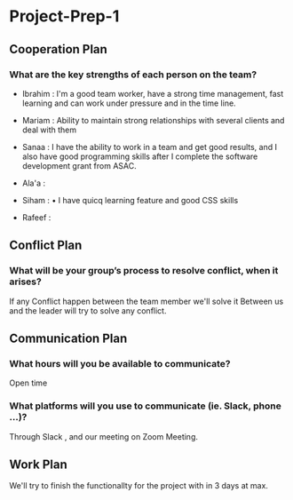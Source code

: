 # Project-Prep-1

## Cooperation Plan

### What are the key strengths of each person on the team?
+ Ibrahim : I'm a good team worker, have a strong time management, fast learning and can work under pressure and in the time line.

+ Mariam : Ability to maintain strong relationships with several clients and deal with them

+ Sanaa : I have the ability to work in a team and get good results, and I also have good programming skills after I complete the software development grant from ASAC.


+ Ala'a : 

+ Siham : •	I have quicq learning feature and good CSS skills

+ Rafeef : 


## Conflict Plan
### What will be your group’s process to resolve conflict, when it arises?
If any Conflict happen between the team member we'll solve it Between us and the leader will try to solve any conflict.

## Communication Plan
### What hours will you be available to communicate?
Open time

### What platforms will you use to communicate (ie. Slack, phone …)?
Through Slack , and our meeting on Zoom Meeting.

## Work Plan
We'll try to finish the functionallty for the project with in 3 days at max.